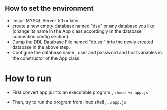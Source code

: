 ## How to set the environment

- Install MYSQL Server 5.1 or later.
- create a new empty database named "dsu" or any database you like (change its name in the App class accordingly in the database connection config section).
- Dump the DDL Database File named "db.sql" into the newly created database in the above step.
- Configure the database name , user and password and host variables in the constructor of the App class.

# How to run

- First convert app.js into an executable program , `chmod +x app.js`

- Then, try to run the program from linux shell , `./app.js`